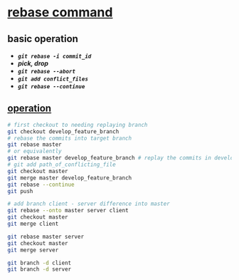 # [rebase command](https://git-scm.com/book/en/v2/Git-Branching-Rebasing)
## basic operation<br>
* ***`git rebase -i commit_id`***<br>
* ***pick, drop***<br>
* ***`git rebase --abort`***<br>
* ***`git add conflict_files`***<br>
* ***`git rebase --continue`***<br>
## [operation](https://git-scm.com/book/en/v2/Git-Branching-Rebasing)
```sh
# first checkout to needing replaying branch
git checkout develop_feature_branch
# rebase the commits into target branch
git rebase master
# or equivalently
git rebase master develop_feature_branch # replay the commits in develop_feature_branch into master
# git add path_of_conflicting_file
git checkout master
git merge master develop_feature_branch
git rebase --continue
git push

# add branch client - server difference into master
git rebase --onto master server client
git checkout master
git merge client

git rebase master server
git checkout master
git merge server

git branch -d client
git branch -d server
```

